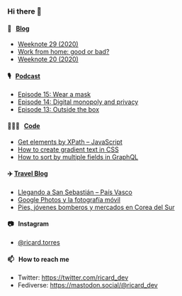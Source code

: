 ### Hi there 👋

#### 📝 &nbsp;&nbsp;[Blog](https://ricard.blog)

- [Weeknote 29 (2020)](https://ricard.blog/weeknote/week-29-2020/)
- [Work from home: good or bad?](https://ricard.blog/rant/work-from-home-good-or-bad/)
- [Weeknote 20 (2020)](https://ricard.blog/weeknote/weeknote-20-2020/)

#### 🎙 &nbsp;&nbsp;[Podcast](https://ricard.blog/podcast)

- [Episode 15: Wear a mask](https://anchor.fm/quicoto/episodes/Episode-15-Wear-a-mask-egbalg)
- [Episode 14: Digital monopoly and privacy](https://anchor.fm/quicoto/episodes/Episode-14-Digital-monopoly-and-privacy-eeg61m)
- [Episode 13: Outside the box](https://anchor.fm/quicoto/episodes/Episode-13-Outside-the-box-ed6vpi)

#### 👨🏻‍💻 &nbsp;&nbsp;[Code](https://ricard.dev)

- [Get elements by XPath – JavaScript](https://ricard.dev/get-elements-by-xpath-javascript/)
- [How to create gradient text in CSS](https://ricard.dev/how-to-create-gradient-text-in-css/)
- [How to sort by multiple fields in GraphQL](https://ricard.dev/how-to-sort-by-multiple-fields-in-graphql/)

#### ✈️ [Travel Blog](https://www.quicoto.com/)

- [Llegando a San Sebastián – País Vasco](https://www.quicoto.com/llegando-a-san-sebastian-pais-vasco/)
- [Google Photos y la fotografía móvil](https://www.quicoto.com/google-photos-y-la-fotografia-movil/)
- [Pies, jóvenes bomberos y mercados en Corea del Sur](https://www.quicoto.com/pies-jovenes-bomberos-mercados-corea-del-sur/)

#### 📷 &nbsp;&nbsp;Instagram
- [@ricard.torres](https://www.instagram.com/ricard.torres/)

#### 📫 &nbsp;&nbsp;How to reach me

- Twitter: https://twitter.com/ricard_dev
- Fediverse: https://mastodon.social/@ricard_dev
